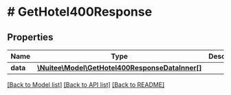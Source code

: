 # # GetHotel400Response

## Properties

Name | Type | Description | Notes
------------ | ------------- | ------------- | -------------
**data** | [**\Nuitee\Model\GetHotel400ResponseDataInner[]**](GetHotel400ResponseDataInner.md) |  | [optional]

[[Back to Model list]](../../README.md#models) [[Back to API list]](../../README.md#endpoints) [[Back to README]](../../README.md)
